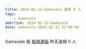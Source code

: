 ```yaml
---
title: 2024-02-12-Gamesale 違規 0 人
tags:
    - Gamesale
abbrlink: 2024-02-12-Gamesale
date: Gamesale-2024-02-12 12:00:00
---
```

Gamesale 板 [板規連結](https://www.ptt.cc/bbs/Gossiping/M.1637425085.A.07D.html)
昨天違規 0 人

